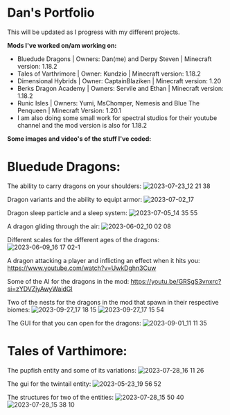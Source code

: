 # Dan's Portfolio
This will be updated as I progress with my different projects.

**Mods I've worked on/am working on:**
- Bluedude Dragons | Owners: Dan(me) and Derpy Steven | Minecraft version: 1.18.2
- Tales of Varthrimore | Owner: Kundzio | Minecraft version: 1.18.2
- Dimensional Hybrids | Owner: CaptainBlaziken | Minecraft version: 1.20
- Berks Dragon Academy | Owners: Servile and Ethan | Minecraft version: 1.18.2
- Runic Isles | Owners: Yumi, MsChomper, Nemesis and Blue The Penqueen | Minecraft Version: 1.20.1
- I am also doing some small work for spectral studios for their youtube channel and the mod version is also for 1.18.2

**Some images and video's of the stuff I've coded:**

# **Bluedude Dragons:**

The ability to carry dragons on your shoulders:
![2023-07-23_12 21 38](https://github.com/Dan6335/dans-portfolio.github.io/assets/68448043/cf0f6415-4557-49a1-91e9-8aeb75246da4)

Dragon variants and the ability to equipt armor:
![2023-07-02_17](https://github.com/Dan6335/dans-portfolio.github.io/assets/68448043/21a57cbb-dda7-40c8-89c5-b7629eb4ee91)

Dragon sleep particle and a sleep system:
![2023-07-05_14 35 55](https://github.com/Dan6335/dans-portfolio.github.io/assets/68448043/a38d35bf-8615-4912-84ea-7513fc77192b)

A dragon gliding through the air:
![2023-06-02_10 02 08](https://github.com/Dan6335/dans-portfolio.github.io/assets/68448043/dc3572ea-5b8f-408a-abad-8356447db848)

Different scales for the different ages of the dragons:
![2023-06-09_16 17 02-1](https://github.com/Dan6335/dans-portfolio.github.io/assets/68448043/21a8b5ea-b768-4f56-a395-ade948b597c2)

A dragon attacking a player and inflicting an effect when it hits you:
https://www.youtube.com/watch?v=UwkDghn3Cuw

Some of the AI for the dragons in the mod:
https://youtu.be/GRSgS3vnxrc?si=zYDVZjyAwyWaidGl

Two of the nests for the dragons in the mod that spawn in their respective biomes:
![2023-09-27_17 18 15](https://github.com/Dan6335/dans-portfolio/assets/68448043/dc4f2345-2eb2-4526-bb69-eff738565587)
![2023-09-27_17 15 54](https://github.com/Dan6335/dans-portfolio/assets/68448043/e74cf2f5-0eaf-40a5-b103-ff997ee300ec)

The GUI for that you can open for the dragons:
![2023-09-01_11 11 35](https://github.com/Dan6335/dans-portfolio/assets/68448043/a7078c7b-1689-4243-baa5-03c22dd6c132)


# **Tales of Varthimore:**

The pupfish entity and some of its variations:
![2023-07-28_16 11 26](https://github.com/Dan6335/dans-portfolio.github.io/assets/68448043/9a9c9522-467d-4b5c-8b5a-5735bf8a7660)

The gui for the twintail entity:
![2023-05-23_19 56 52](https://github.com/Dan6335/dans-portfolio.github.io/assets/68448043/b467f6ff-e3c3-49c2-b1f4-b12f2b378a18)

The structures for two of the entities:
![2023-07-28_15 50 40](https://github.com/Dan6335/dans-portfolio.github.io/assets/68448043/dba9ad0a-6708-469e-9aab-bba0252d7d31)
![2023-07-28_15 38 10](https://github.com/Dan6335/dans-portfolio.github.io/assets/68448043/c5942f11-20ea-4107-af45-dcec4654e1fb)
